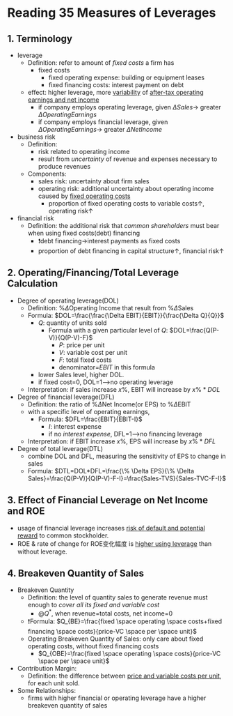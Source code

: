 # Reading 35 Measures of Leverages

## 1. Terminology

- leverage
  - Definition: refer to amount of *fixed costs* a firm has
    - fixed costs
      - fixed operating expense: building or equipment leases
      - fixed financing costs: interest payment on debt
  - effect: higher leverage, more <u>variability</u> of <u>after-tax operating earnings and net income</u>
    - if company employs operating leverage, given $\Delta Sales \rightarrow$ greater $\Delta OperatingEarnings$
    - if company employs financial leverage, given $\Delta OperatingEarnings \rightarrow$ greater $\Delta NetIncome$
- business risk
  - Definition: 
    - risk related to operating income
    - result from *uncertainty* of revenue and expenses necessary to produce revenues
  - Components:
    - sales risk: uncertainty about firm sales
    - operating risk: additional uncertainty about operating income caused by <u>fixed operating costs</u>
      - proportion of fixed operating costs to variable costs$\uparrow$, operating risk$\uparrow$
- financial risk
  - Definition: the additional risk that *common shareholders* must bear when using fixed costs(debt) financing
    - ❗️debt financing$\rightarrow$interest payments as fixed costs
    - proportion of debt financing in capital structure$\uparrow$, financial risk$\uparrow$

## 2. Operating/Financing/Total Leverage Calculation

- Degree of operating leverage(DOL)
  - Definition: $\% \Delta$Operating Income that result from $\% \Delta$Sales
  - Formula: $DOL=\frac{\frac{\Delta EBIT}{EBIT}}{\frac{\Delta Q}{Q}}$
    - $Q$: quantity of units sold
      - Formula with a given particular level of $Q$: $DOL=\frac{Q(P-V)}{Q(P-V)-F}$
        - $P$: price per unit
        - $V$: variable cost per unit
        - $F$: total fixed costs
        - denominator=$EBIT$ in this formula
    - lower Sales level, higher DOL.
    - if fixed cost=0, DOL=1-->no operating leverage
  - Interpretation: if sales increase $x\%$, EBIT will increase by $x\% * DOL$
- Degree of financial leverage(DFL)
  - Definition: the ratio of $\% \Delta$Net Income(or EPS) to $\% \Delta$EBIT
  - with a specific level of operating earnings,
    - Formula: $DFL=\frac{EBIT}{EBIT-I}$
      - $I$: interest expense
      - if no *interest expense*, DFL=1-->no financing leverage
  - Interpretation: if EBIT increase $x\%$, EPS will increase by $x\% * DFL$
- Degree of total leverage(DTL)
  - combine DOL and DFL, measuring the sensitivity of EPS to change in sales
  - Formula: $DTL=DOL*DFL=\frac{\% \Delta EPS}{\% \Delta Sales}=\frac{Q(P-V)}{Q(P-V)-F-I}=\frac{Sales-TVS}{Sales-TVC-F-I}$

## 3. Effect of Financial Leverage on Net Income and ROE

- usage of financial leverage increases <u>risk of default and potential reward</u> to common stockholder.
- ROE & rate of change for ROE变化幅度 is <u>higher using leverage</u> than without leverage.

## 4. Breakeven Quantity of Sales

- Breakeven Quantity
  - Definition: the level of quantity sales to generate revenue must enough to *cover all its fixed and variable cost*
    - @$Q^*$, when revenue=total costs, net income=0
  - ❗️Formula: $Q_{BE}=\frac{fixed \space operating \space costs+fixed financing \space costs}{price-VC \space per \space unit}$
  - Operating Breakeven Quantity of Sales: only care about fixed operating costs, without fixed financing costs
    - $Q_{OBE}=\frac{fixed \space operating \space costs}{price-VC \space per \space unit}$
- Contribution Margin:
  - Definition: the difference between <u>price and variable costs per unit</u>, for each unit sold.
- Some Relationships:
  - firms with higher financial or operating leverage have a higher breakeven quantity of sales
